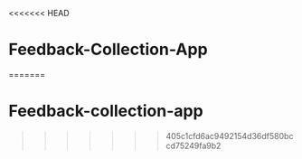 <<<<<<< HEAD
# Feedback-Collection-App
=======
# Feedback-collection-app
>>>>>>> 405c1cfd6ac9492154d36df580bccd75249fa9b2
